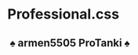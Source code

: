 # Professional.css
<!DOCTYPE html>
<html lang="en">
<head>
    <meta charset="UTF-8">
    <meta http-equiv="X-UA-Compatible" content="IE=edge">
    <meta name="viewport" content="width=device-width, initial-scale=1.0">
    <title>CSS text Animation | Professional</title>
    <link rel="icon" type="image/png" sizes="32x32" href="Logo_armen5505.png">
    <link rel="stylesheet" href="style.css">
</head>
<body>
    <h2 data-text="&nbsp;♠ armen5505 ProTanki ♠&nbsp;">&nbsp;♠ armen5505 ProTanki ♠&nbsp;</h2>
</body>
</html>
